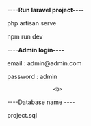  <b>----Run laravel project----</b>
<p>php artisan serve</p>
<p>npm run dev</p>
<b>----Admin login----</b>
<p>email : admin@admin.com</p>
<p>password : admin</p>

                   <b>
----Database name ----
                  </b>
                   <p>
project.sql
                  </p>
